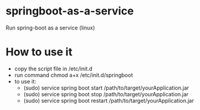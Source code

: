 # springboot-as-a-service
Run spring-boot as a service (linux)

# How to use it

- copy the script file in /etc/init.d
- run command chmod a+x /etc/init.d/springboot
- to use it: 
  - (sudo) service spring boot start /path/to/target/yourApplication.jar
  - (sudo) service spring boot stop /path/to/target/yourApplication.jar
  - (sudo) service spring boot restart /path/to/target/yourApplication.jar
